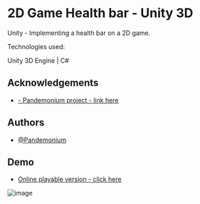 # 2D Game Health bar - Unity 3D     

Unity - Implementing a health bar on a 2D game.

 
Technologies used:

Unity 3D Engine | C# 













## Acknowledgements

 - [- Pandemonium project - link here ](https://www.youtube.com/watch?v=yxzg8jswZ8A)



 


## Authors

- [@Pandemonium ](https://www.youtube.com/c/PandemoniumGameDev)





## Demo

- [Online playable version - click here](https://play.unity.com/p/webgl-builds-247974/edit)

![image](https://user-images.githubusercontent.com/63982700/190909555-dda0c217-864d-459a-ac1a-8aa2397f9ee2.png)
